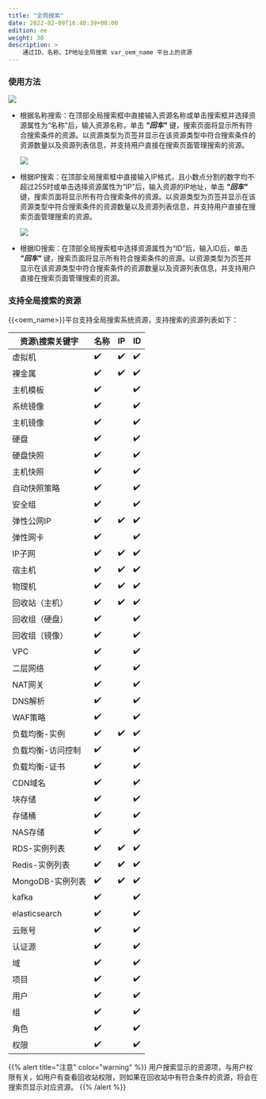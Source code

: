 ```yaml
---
title: "全局搜索"
date: 2022-02-09T16:40:39+08:00
edition: ee
weight: 30
description: >
    通过ID、名称、IP地址全局搜索 var_oem_name 平台上的资源
---
```



### 使用方法

![](../../images/globalsearch.png)

- 根据名称搜索：在顶部全局搜索框中直接输入资源名称或单击搜索框并选择资源属性为“名称”后，输入资源名称，单击 **_"回车"_** 键，搜索页面将显示所有符合搜索条件的资源。以资源类型为页签并显示在该资源类型中符合搜索条件的资源数量以及资源列表信息，并支持用户直接在搜索页面管理搜索的资源。

    ![](../../images/searchnameresult.png)

- 根据IP搜索：在顶部全局搜索框中直接输入IP格式，且小数点分割的数字均不超过255时或单击选择资源属性为“IP”后，输入资源的IP地址，单击 **_"回车"_** 键，搜索页面将显示所有符合搜索条件的资源。以资源类型为页签并显示在该资源类型中符合搜索条件的资源数量以及资源列表信息，并支持用户直接在搜索页面管理搜索的资源。

    ![](../../images/searchipresult.png)

- 根据ID搜索：在顶部全局搜索框中选择资源属性为“ID”后，输入ID后，单击 **_"回车"_** 键，搜索页面将显示所有符合搜索条件的资源。以资源类型为页签并显示在该资源类型中符合搜索条件的资源数量以及资源列表信息，并支持用户直接在搜索页面管理搜索的资源。


### 支持全局搜索的资源

{{<oem_name>}}平台支持全局搜索系统资源，支持搜索的资源列表如下：

资源\搜索关键字 | 名称 | IP   | ID
---------|----------|-----|-----
 虚拟机 | ✔️ | ✔️ | ✔️
 裸金属 | ✔️ | ✔️ | ✔️
 主机模板 | ✔️ | | ✔️
 系统镜像 | ✔️ | | ✔️
 主机镜像 | ✔️ | | ✔️
 硬盘 | ✔️ | | ✔️
 硬盘快照 | ✔️ | | ✔️
 主机快照 | ✔️ | | ✔️
 自动快照策略 | ✔️ | | ✔️
 安全组 | ✔️ | | ✔️
 弹性公网IP | ✔️ | ✔️ | ✔️
 弹性网卡 | ✔️ | | ✔️
 IP子网 | ✔️ | ✔️ | ✔️
 宿主机 | ✔️ | ✔️ | ✔️
 物理机 | ✔️ | ✔️ | ✔️
 回收站（主机） | ✔️ | ✔️ | ✔️
 回收组（硬盘） | ✔️ |  | ✔️
 回收组（镜像） | ✔️ |  | ✔️
 VPC | ✔️ | | ✔️
 二层网络 | ✔️ | | ✔️
 NAT网关 | ✔️ | | ✔️
 DNS解析 | ✔️ | | ✔️
 WAF策略 | ✔️ | | ✔️
 负载均衡-实例 | ✔️ | ✔️  | ✔️
 负载均衡-访问控制 | ✔️ |  | ✔️
 负载均衡-证书 | ✔️ |  | ✔️
 CDN域名 | ✔️ | | ✔️
 块存储 | ✔️ |  | ✔️
 存储桶 | ✔️ |  | ✔️
 NAS存储| ✔️ |  | ✔️
 RDS-实例列表 | ✔️ | ✔️ | ✔️
 Redis-实例列表 | ✔️ | ✔️ | ✔️
 MongoDB-实例列表 | ✔️ | ✔️ | ✔️
 kafka | ✔️ |  | ✔️
 elasticsearch | ✔️ |  | ✔️
 云账号 | ✔️ |  | ✔️
 认证源 | ✔️ |  | ✔️
 域 | ✔️ |  | ✔️
 项目 | ✔️ |  | ✔️
 用户 | ✔️ |  | ✔️
 组 | ✔️ |  | ✔️
 角色 | ✔️ |  | ✔️
 权限 | ✔️ |  | ✔️

{{% alert title="注意" color="warning" %}}
用户搜索显示的资源项，与用户权限有关，如用户有查看回收站权限，则如果在回收站中有符合条件的资源，将会在搜索页显示对应资源。
{{% /alert %}}


